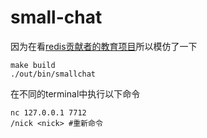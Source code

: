 # small-chat
因为在看[redis贡献者的教育项目](https://github.com/antirez/smallchat)所以模仿了一下

```shell
make build
./out/bin/smallchat
```

在不同的terminal中执行以下命令
```shell
nc 127.0.0.1 7712
/nick <nick> #重新命令
```